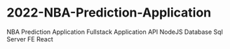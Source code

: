 # 2022-NBA-Prediction-Application
NBA Prediction Application Fullstack Application API NodeJS Database Sql Server FE React
